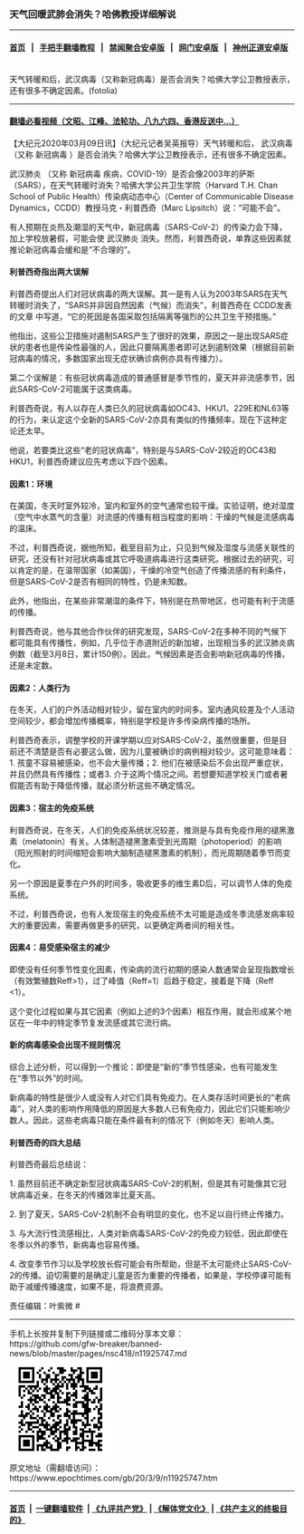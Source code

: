 ### 天气回暖武肺会消失？哈佛教授详细解说
------------------------

#### [首页](https://github.com/gfw-breaker/banned-news/blob/master/README.md) &nbsp;&nbsp;|&nbsp;&nbsp; [手把手翻墙教程](https://github.com/gfw-breaker/guides/wiki) &nbsp;&nbsp;|&nbsp;&nbsp; [禁闻聚合安卓版](https://github.com/gfw-breaker/bn-android) &nbsp;&nbsp;|&nbsp;&nbsp; [网门安卓版](https://github.com/oGate2/oGate) &nbsp;&nbsp;|&nbsp;&nbsp; [神州正道安卓版](https://github.com/SzzdOgate/update) 



<div><img alt="" class="aligncenter wp-post-image" src="https://i.epochtimes.com/assets/uploads/2016/05/1502231303062483-e1462515818839.jpg"/>
<div class="red16 caption">
 天气转暖和后，武汉病毒（又称新冠病毒）是否会消失？哈佛大学公卫教授表示，还有很多不确定因素。(fotolia)
</div>
</div><hr/>

#### [翻墙必看视频（文昭、江峰、法轮功、八九六四、香港反送中...）](https://github.com/gfw-breaker/banned-news/blob/master/pages/link3.md)

<div><p>
 【大纪元2020年03月09日讯】（大纪元记者吴英报导）天气转暖和后，
 <ok href="https://www.epochtimes.com/gb/tag/%E6%AD%A6%E6%B1%89%E7%97%85%E6%AF%92.html">
  武汉病毒
 </ok>
 （又称
 <ok href="https://www.epochtimes.com/gb/tag/%E6%96%B0%E5%86%A0%E7%97%85%E6%AF%92.html">
  新冠病毒
 </ok>
 ）是否会消失？哈佛大学公卫教授表示，还有很多不确定因素。
</p>
<p>
 <ok href="https://www.epochtimes.com/gb/tag/%E6%AD%A6%E6%B1%89%E8%82%BA%E7%82%8E.html">
  武汉肺炎
 </ok>
 （又称
 <ok href="https://www.epochtimes.com/gb/tag/%E6%96%B0%E5%86%A0%E7%97%85%E6%AF%92.html">
  新冠病毒
 </ok>
 疾病，COVID-19）是否会像2003年的萨斯（SARS），在天气转暖时消失？哈佛大学公共卫生学院（Harvard T.H. Chan School of Public Health）传染病动态中心（Center of Communicable Disease Dynamics，CCDD）教授马克・利普西奇（Marc Lipsitch）说：“可能不会”。
</p>
<p>
 有人预期在炎热及潮湿的天气中，新冠病毒（SARS-CoV-2）的传染力会下降，加上学校放暑假，可能会使
 <ok href="https://www.epochtimes.com/gb/tag/%E6%AD%A6%E6%B1%89%E8%82%BA%E7%82%8E.html">
  武汉肺炎
 </ok>
 消失。然而，利普西奇说，单靠这些因素就推论新冠病毒会缓和是“不合理的”。
</p>
<h4>
 利普西奇指出两大误解
</h4>
<p>
 利普西奇提出人们对冠状病毒的两大误解。其一是有人认为2003年SARS在天气转暖时消失了，“SARS并非因自然因素（气候）而消失”，利普西奇在
 <ok href="https://ccdd.hsph.harvard.edu/will-covid-19-go-away-on-its-own-in-warmer-weather/" rel="noopener noreferrer" target="_blank">
  CCDD发表的文章
 </ok>
 中写道，“它的死因是各国采取包括隔离等强烈的公共卫生干预措施。”
</p>
<p>
 他指出，这些公卫措施对遏制SARS产生了很好的效果，原因之一是出现SARS症状的患者也是传染性最强的人，因此只要隔离患者即可达到遏制效果（根据目前新冠病毒的情况，多数国家出现无症状确诊病例亦具有传播力）。
</p>
<p>
 第二个误解是：有些冠状病毒造成的普通感冒是季节性的，夏天并非流感季节，因此SARS-CoV-2可能属于这类病毒。
</p>
<p>
 利普西奇说，有人以存在人类已久的冠状病毒如OC43、HKU1、229E和NL63等的行为，来认定这个全新的SARS-CoV-2亦具有类似的传播频率，现在下这种定论还太早。
</p>
<p>
 他说，若要类比这些“老的冠状病毒”，特别是与SARS-CoV-2较近的OC43和HKU1，利普西奇建议应先考虑以下四个因素。
</p>
<h4>
 因素1：环境
</h4>
<p>
 在美国，冬天时室外较冷，室内和室外的空气通常也较干燥。实验证明，绝对湿度（空气中水蒸气的含量）对流感的传播有相当程度的影响：干燥的气候是流感病毒的温床。
</p>
<p>
 不过，利普西奇说，据他所知，截至目前为止，只见到气候及湿度与流感关联性的研究，还没有针对冠状病毒或其它呼吸道病毒进行这类研究。根据过去的研究，可以肯定的是，在温带国家（如美国），干燥的冷空气创造了传播流感的有利条件，但是SARS-CoV-2是否有相同的特性，仍是未知数。
</p>
<p>
 此外，他指出，在某些非常潮湿的条件下，特别是在热带地区，也可能有利于流感的传播。
</p>
<p>
 利普西奇说，他与其他合作伙伴的研究发现，SARS-CoV-2在多种不同的气候下都可能具有传播性，例如，几乎位于赤道附近的新加坡，出现相当多的武汉肺炎病例数（截至3月8日，累计150例）。因此，气候因素是否会影响新冠病毒的传播，还是未定数。
</p>
<h4>
 因素2：人类行为
</h4>
<p>
 在冬天，人们的户外活动相对较少，留在室内的时间多。室内通风较差及个人活动空间较少，都会增加传播概率，特别是学校是许多传染病传播的场所。
</p>
<p>
 利普西奇表示，调整学校的开课学期以应对SARS-CoV-2，虽然很重要，但是目前还不清楚是否有必要这么做，因为儿童被确诊的病例相对较少。这可能意味着：1. 孩童不容易被感染，也不会大量传播；2. 他们在被感染后不会出现严重症状，并且仍然具有传播性；或者3. 介于这两个情况之间。若想要知道学校关门或者暑假能否有助于降低传播，就必须分析这些不确定情况。
</p>
<h4>
 因素3：宿主的免疫系统
</h4>
<p>
 利普西奇说，在冬天，人们的免疫系统状况较差，推测是与具有免疫作用的褪黑激素（melatonin）有关。人体制造褪黑激素受到光周期（photoperiod）的影响（阳光照射的时间缩短会影响大脑制造褪黑激素的机制），而光周期随着季节而变化。
</p>
<p>
 另一个原因是夏季在户外的时间多，吸收更多的维生素D后，可以调节人体的免疫系统。
</p>
<p>
 不过，利普西奇说，也有人发现宿主的免疫系统不太可能是造成冬季流感发病率较大的重要因素，需要再做更多的研究，以更确定两者间的相关性。
</p>
<h4>
 因素4：易受感染宿主的减少
</h4>
<p>
 即使没有任何季节性变化因素，传染病的流行初期的感染人数通常会呈现指数增长（有效繁殖数Reff&gt;1），过了峰值（Reff=1）后趋于稳定，接着是下降（Reff &lt;1）。
</p>
<p>
 这个变化过程如果与其它因素（例如上述的3个因素）相互作用，就会形成某个地区在一年中的特定季节复发流感或其它流行病。
</p>
<h4>
 新的病毒感染会出现不规则情况
</h4>
<p>
 综合上述分析，可以得到一个推论：即使是“新的”季节性感染，也有可能发生在“季节以外”的时间。
</p>
<p>
 新病毒的特性是很少人或没有人对它们具有免疫力。在人类存活时间更长的“老病毒”，对人类的影响作用降低的原因是大多数人已有免疫力，因此它们只能影响少数人。因此，这些老病毒只能在条件最有利的情况下（例如冬天）影响人类。
</p>
<h4>
 利普西奇的四大总结
</h4>
<p>
 利普西奇最后总结说：
</p>
<p>
 1. 虽然目前还不确定新型冠状病毒SARS-CoV-2的机制，但是其有可能像其它冠状病毒近亲，在冬天的传播效率比夏天高。
</p>
<p>
 2. 到了夏天，SARS-CoV-2机制不会有明显的变化，也不足以自行终止传播力。
</p>
<p>
 3. 与大流行性流感相比，人类对新病毒SARS-CoV-2的免疫力较低，因此即使在冬季以外的季节，新病毒也容易传播。
</p>
<p>
 4. 改变季节作习以及学校放长假可能会有所帮助，但是不太可能终止SARS-CoV-2的传播。迫切需要的是确定儿童是否为重要的传播者，如果是，学校停课可能有助于减缓传播速度，如果不是，将浪费资源。
</p>
<p>
 责任编辑：叶紫微 #
</p>
</div>
<hr/>
手机上长按并复制下列链接或二维码分享本文章：<br/>
https://github.com/gfw-breaker/banned-news/blob/master/pages/nsc418/n11925747.md <br/>
<a href='https://github.com/gfw-breaker/banned-news/blob/master/pages/nsc418/n11925747.md'><img src='https://github.com/gfw-breaker/banned-news/blob/master/pages/nsc418/n11925747.md.png'/></a> <br/>
原文地址（需翻墙访问）：https://www.epochtimes.com/gb/20/3/9/n11925747.htm


------------------------
#### [首页](https://github.com/gfw-breaker/banned-news/blob/master/README.md) &nbsp;|&nbsp; [一键翻墙软件](https://github.com/gfw-breaker/nogfw/blob/master/README.md) &nbsp;| [《九评共产党》](https://github.com/gfw-breaker/9ping.md/blob/master/README.md#九评之一评共产党是什么) | [《解体党文化》](https://github.com/gfw-breaker/jtdwh.md/blob/master/README.md) | [《共产主义的终极目的》](https://github.com/gfw-breaker/gczydzjmd.md/blob/master/README.md)


<img src='http://gfw-breaker.win/banned-news/pages/nsc418/n11925747.md' width='0px' height='0px'/>